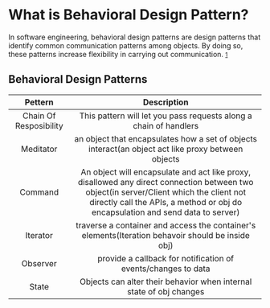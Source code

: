 # What is Behavioral Design Pattern?

In software engineering, behavioral design patterns are design patterns that identify common communication patterns among objects. By doing so, these patterns increase flexibility in carrying out communication.
<small>[1](https://en.wikipedia.org/wiki/Behavioral_pattern)</small>
<br />

## Behavioral Design Patterns

| Pettern | Description |
|:-------:|:-----------:|
|Chain Of Resposibility|This pattern will let  you pass requests along a chain of handlers|
| Meditator | an object that encapsulates how a set of objects interact(an object act like proxy between objects |
| Command | An object will encapsulate and act like proxy, disallowed any direct connection between two object(in server/Client which the client not directly call the APIs, a method or obj do encapsulation and send data to server) |
| Iterator | traverse a container and access the container's elements(Iteration behavoir should be inside obj)|
| Observer | provide a callback for notification of events/changes to data |
| State    | Objects can alter their behavior when internal state of obj changes |
